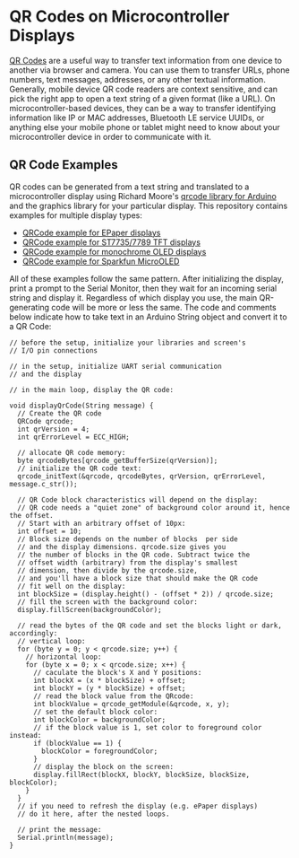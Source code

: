 # QR Codes on Microcontroller Displays
[QR Codes](https://www.qrcode.com/en/) are a useful way to transfer text information from one device to another via  browser and camera.  You can use them to transfer URLs, phone numbers, text messages, addresses, or any other textual information. Generally, mobile device QR code readers are context sensitive, and can pick the right app to open a text string of a given format (like a URL). On microcontroller-based devices, they can be a way to transfer identifying information like IP or MAC addresses, Bluetooth LE service UUIDs, or anything else your mobile phone or tablet might need to know about your microcontroller device in order to communicate with it. 

## QR Code Examples
QR codes can be generated from a text string and translated to a microcontroller display using Richard Moore's [qrcode library for Arduino]() and the graphics library for your particular display. This repository contains examples for multiple display types:
* [QRCode example for EPaper displays](https://github.com/tigoe/display-examples/tree/main/EPaper_Examples/EInk_QRCode_Test)
* [QRCode example for ST7735/7789 TFT displays](https://github.com/tigoe/display-examples/tree/main/TFT_Examples/ST7789/ST7789_QR_Example)
* [QRCode example for monochrome OLED displays](https://github.com/tigoe/display-examples/tree/main/OLED_Examples/SSD1306_QRCode_Test)
* [QRCode example for Sparkfun MicroOLED](https://github.com/tigoe/display-examples/tree/main/OLED_Examples/Micro_OLED/Micro_OLED_QRcode_example)

All of these examples follow the same pattern. After initializing the display, print a prompt to the Serial Monitor, then they wait for an incoming serial string and display it. Regardless of which display you use, the main QR-generating code will be more or less the same. The code and comments below indicate how to take text in an Arduino String object and convert it to a QR Code:

````arduino
// before the setup, initialize your libraries and screen's
// I/O pin connections

// in the setup, initialize UART serial communication 
// and the display

// in the main loop, display the QR code:

void displayQrCode(String message) {
  // Create the QR code
  QRCode qrcode;
  int qrVersion = 4;
  int qrErrorLevel = ECC_HIGH;

  // allocate QR code memory:
  byte qrcodeBytes[qrcode_getBufferSize(qrVersion)];
  // initialize the QR code text:
  qrcode_initText(&qrcode, qrcodeBytes, qrVersion, qrErrorLevel, message.c_str());

  // QR Code block characteristics will depend on the display:
  // QR code needs a "quiet zone" of background color around it, hence the offset. 
  // Start with an arbitrary offset of 10px:
  int offset = 10;
  // Block size depends on the number of blocks  per side
  // and the display dimensions. qrcode.size gives you
  // the number of blocks in the QR code. Subtract twice the 
  // offset width (arbitrary) from the display's smallest
  // dimension, then divide by the qrcode.size,
  // and you'll have a block size that should make the QR code
  // fit well on the display:
  int blockSize = (display.height() - (offset * 2)) / qrcode.size;
  // fill the screen with the background color:
  display.fillScreen(backgroundColor);

  // read the bytes of the QR code and set the blocks light or dark, accordingly:
  // vertical loop:
  for (byte y = 0; y < qrcode.size; y++) {
    // horizontal loop:
    for (byte x = 0; x < qrcode.size; x++) {
      // caculate the block's X and Y positions:
      int blockX = (x * blockSize) + offset;
      int blockY = (y * blockSize) + offset;
      // read the block value from the QRcode:
      int blockValue = qrcode_getModule(&qrcode, x, y);
      // set the default block color:
      int blockColor = backgroundColor;
      // if the block value is 1, set color to foreground color instead:
      if (blockValue == 1) {
        blockColor = foregroundColor;
      }
      // display the block on the screen:
      display.fillRect(blockX, blockY, blockSize, blockSize, blockColor);
    }
  }
  // if you need to refresh the display (e.g. ePaper displays)
  // do it here, after the nested loops.

  // print the message:
  Serial.println(message);
}
````